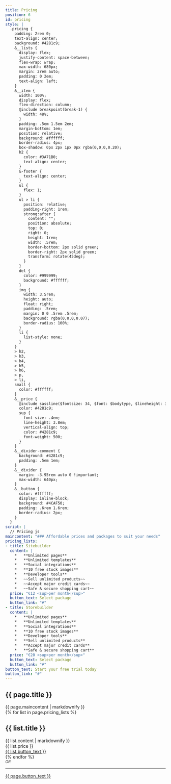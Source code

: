 ```yaml
---
title: Pricing
position: 6
id: pricing
style: |
  .pricing {
    padding: 2rem 0;
    text-align: center;
    background: #4281c9;
    &__lists {
      display: flex;
      justify-content: space-between;
      flex-wrap: wrap;
      max-width: 680px;
      margin: 2rem auto;
      padding: 0 2em;
      text-align: left;
    }
    &__item {
      width: 100%;
      display: flex;
      flex-direction: column;
      @include breakpoint(break-1) {
        width: 48%;
      }
      padding: .5em 1.5em 2em;
      margin-bottom: 1em;
      position: relative;
      background: #ffffff;
      border-radius: 4px;
      box-shadow: 0px 2px 1px 0px rgba(0,0,0,0.20);
      h2 {
        color: #3A71B0;
        text-align: center;
      }
      &-footer {
        text-align: center;
      }
      ul {
        flex: 1;
      }
      ul > li {
        position: relative;
        padding-right: 1rem;
        strong:after {
          content: "";
          position: absolute;
          top: 0;
          right: 0;
          height: 1rem;
          width: .5rem;
          border-bottom: 2px solid green;
          border-right: 2px solid green;
          transform: rotate(45deg);
        }
      }
      del {
        color: #999999;
        background: #ffffff;
      }
      img {
        width: 3.5rem;
        height: auto;
        float: right;
        padding: .5rem;
        margin: 0 0 .5rem .5rem;
        background: rgba(0,0,0,0.07);
        border-radius: 100%;
      }
      li {
        list-style: none;
      }
    }
    > h2,
    > h3,
    > h4,
    > h5,
    > h6,
    > p,
    > li,
    small {
      color: #ffffff;
    }
    &__price {
      @include sassline($fontsize: 34, $font: $bodytype, $lineheight: 3, $below: 0, $breakpoint: all);
      color: #4281c9;
      sup {
        font-size: .4em;
        line-height: 3.8em;
        vertical-align: top;
        color: #4281c9;
        font-weight: 500;
      }
    }
    &__divider-comment {
      background: #4281c9;
      padding: .5em 1em;
    }
    &__divider {
      margin: -3.95rem auto 0 !important;
      max-width: 640px;
    }
    &__button {
      color: #ffffff;
      display: inline-block;
      background: #4CAF50;
      padding: .6rem 1.6rem;
      border-radius: 2px;
    }
  }
script: |
  // Pricing js
maincontent: "### Affordable prices and packages to suit your needs"
pricing_lists:
- title: Sitebuilder
  content: |
    *   **Unlimited pages**
    *   **Unlimited templates**
    *   **Social integrations**
    *   **10 free stock images**
    *   **Developer tools**
    *   ~~Sell unlimited products~~
    *   ~~Accept major credit cards~~
    *   ~~Safe & secure shopping cart~~
  price: "€12 <sup>per month</sup>"
  button_text: Select package
  button_link: "#"
- title: Storebuilder
  content: |
    *   **Unlimited pages**
    *   **Unlimited templates**
    *   **Social integrations**
    *   **10 free stock images**
    *   **Developer tools**
    *   **Sell unlimited products**
    *   **Accept major credit cards**
    *   **Safe & secure shopping cart**
  price: "€20 <sup>per month</sup>"
  button_text: Select package
  button_link: "#"
button_text: Start your free trial today
button_link: "#"
---
```


<section class="pricing  typeset" id="pricing">
  <h2>{{ page.title }}</h2>
  {{ page.maincontent | markdownify }}
  <div class="pricing__lists">
    {% for list in page.pricing_lists %}
      <div class="pricing__item  typeset">
        <h2>{{ list.title }}</h2>
        {{ list.content | markdownify }}
        <div class="pricing__item-footer">
          <span class="pricing__price">{{ list.price }}</span><br/>
          <a class="pricing__button  button" href="{{ list.button_link }}">{{ list.button_text }}</a>
        </div>
      </div>
    {% endfor %}
  </div>
  <div class="pricing__footer">
    <small class="pricing__divider-comment"><em>OR</em></small>
    <hr class="pricing__divider"/>
    <a class="pricing__button  button" href="{{ page.button_link }}">{{ page.button_text }}</a>
  </div>
</section>
